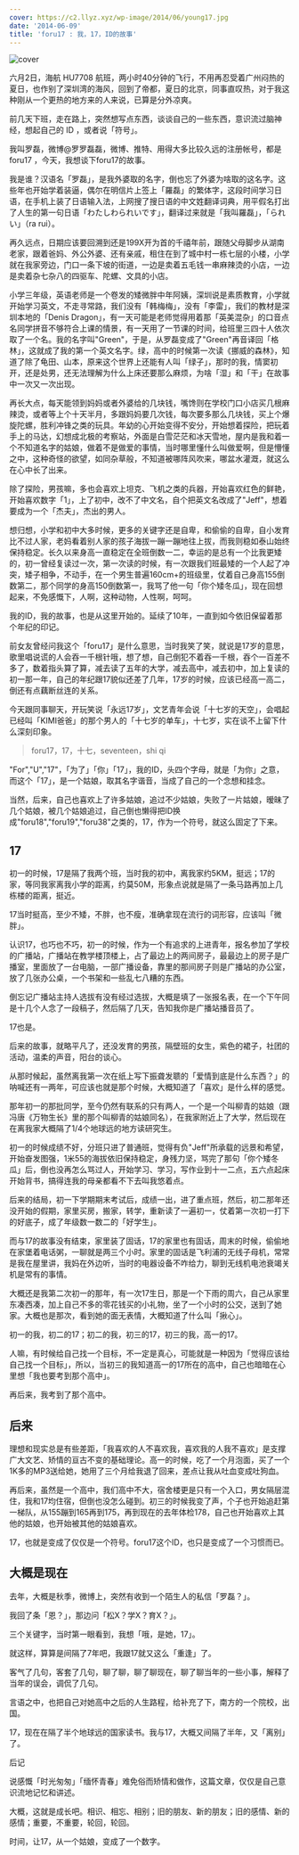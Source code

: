 ```yaml
---
cover: https://c2.llyz.xyz/wp-image/2014/06/young17.jpg
date: '2014-06-09'
title: 'foru17 : 我，17，ID的故事'
---
```


![cover](https://c2.llyz.xyz/wp-image/2014/06/young17.jpg)

六月2日，海航 HU7708 航班，两小时40分钟的飞行，不用再忍受着广州闷热的夏日，也作别了深圳湾的海风，回到了帝都，夏日的北京，同事直叹热，对于我这种刚从一个更热的地方来的人来说，已算是分外凉爽。

前几天下班，走在路上，突然想写点东西，谈谈自己的一些东西，意识流过脑神经，想起自己的 ID ，或者说「符号」。

我叫罗磊，微博@罗罗磊磊，微博、推特、用得大多比较久远的注册帐号，都是foru17 ，今天，我想谈下foru17的故事。

我是谁？汉语名「罗磊」，是我外婆取的名字，倒也忘了外婆为啥取的这名字。这些年也开始学着装逼，偶尔在明信片上签上「羅磊」的繁体字，这段时间学习日语，在手机上装了日语输入法，上网搜了搜日语的中文姓翻译词典，用平假名打出了人生的第一句日语「わたしわられいです」，翻译过来就是「我叫羅磊」，「られい」（ra rui）。

再久远点，日期应该要回溯到还是199X开为首的千禧年前，跟随父母脚步从湖南老家，跟着爸妈、外公外婆、还有亲戚，租住在到了城中村一栋七层的小楼，小学就在我家旁边，门口一条下坡的街道，一边是卖着五毛钱一串麻辣烫的小店，一边是卖着杂七杂八的四驱车、陀螺、文具的小店。

小学三年级，英语老师是一个卷发的矮微胖中年阿姨，深圳说是素质教育，小学就开始学习英文，不走寻常路，我们没有「韩梅梅」，没有「李雷」，我们的教材是深圳本地的「Denis Dragon」，有一天可能是老师觉得用着那「英美混杂」的口音点名同学拼音不够符合上课的情景，有一天用了一节课的时间，给班里三四十人依次取了一个名。我的名字叫"Green"，于是，从罗磊变成了"Green"再音译回「格林」，这就成了我的第一个英文名字。绿，高中的时候第一次读《挪威的森林》，知道了除了龟田、山本，原来这个世界上还能有人叫「绿子」，那时的我，情窦初开，还是处男，还无法理解为什么上床还要那么麻烦，为啥「湿」和「干」在故事中一次又一次出现。

再长大点，每天能领到妈妈或者外婆给的几块钱，嘴馋则在学校门口小店买几根麻辣烫，或者等上个十天半月，多跟妈妈要几次钱，每次要多那么几块钱，买上个爆旋陀螺，胜利冲锋之类的玩具。年幼的心开始变得不安分，开始想着探险，把玩着手上的马达，幻想成北极的考察站，外面是白雪茫茫和冰天雪地，屋内是我和着一个不知道名字的姑娘，做着不是做爱的事情，当时哪里懂什么叫做爱啊，但是懵懂之中，这种奇怪的欲望，如同杂草般，不知道被哪阵风吹来，哪盆水灌溉，就这么在心中长了出来。

除了探险，男孩嘛，多也会喜欢上坦克、飞机之类的兵器，开始喜欢红色的鲜艳，开始喜欢数字「1」，上了初中，改不了中文名，自个把英文名改成了"Jeff"，想着要成为一个「杰夫」，杰出的男人。

想归想，小学和初中大多时候，更多的关键字还是自卑，和偷偷的自卑，自小发育比不过人家，老妈看着别人家的孩子海拔一蹦一蹦地往上拔，而我则稳如泰山始终保持稳定。长久以来身高一直稳定在全班倒数一二，幸运的是总有一个比我更矮的，初一曾经复读过一次，第一次读的时候，有一次跟我们班最矮的一个人起了冲突，矮子相争，不动手，在一个男生普遍160cm+的班级里，仗着自己身高155倒数第二，那个同学的身高150倒数第一，我骂了他一句「你个矮冬瓜」，现在回想起来，不免感慨下，人啊，这种动物，人性啊，呵呵。

我的ID，我的故事，也是从这里开始的。延续了10年，一直到如今依旧保留着那个年纪的印记。

前女友曾经问我这个「foru17」是什么意思，当时我笑了笑，就说是17岁的意思，歌里唱说谎的人会吞一千根针哦，想了想，自己倒犯不着吞一千根，吞个一百差不多了，数着指头算了算，减去读了五年的大学，减去高中，减去初中，加上复读的初一那一年，自己的年纪跟17貌似还差了几年，17岁的时候，应该已经高一高二，倒还有点藕断丝连的关系。

今天跟同事聊天，开玩笑说「永远17岁」，文艺青年会说「十七岁的天空」，会唱起已经叫「KIMI爸爸」的那个男人的「十七岁的单车」，十七岁，实在谈不上留下什么深刻印象。

> foru17，17，十七，seventeen，shi qi

"For","U","17"，「为了」「你」「17」，我的ID，头四个字母，就是「为你」之意，而这个「17」，是一个姑娘，取其名字谐音，当成了自己的一个念想和挂念。

当然，后来，自己也喜欢上了许多姑娘，追过不少姑娘，失败了一片姑娘，暧昧了几个姑娘，被几个姑娘追过，自己倒也懒得把ID换成"foru18","foru19","foru38"之类的，17，作为一个符号，就这么固定了下来。

## 17

初一的时候，17是隔了我两个班，当时我的初中，离我家约5KM，挺远；17的家，等同我家离我小学的距离，约莫50M，形象点说就是隔了一条马路再加上几栋楼的距离，挺近。

17当时挺高，至少不矮，不胖，也不瘦，准确拿现在流行的词形容，应该叫「微胖」。

认识17，也巧也不巧，初一的时候，作为一个有追求的上进青年，报名参加了学校的广播站，广播站在教学楼顶楼上，占了最边上的两间房子，最最边上的房子是广播室，里面放了一台电脑，一部广播设备，靠里的那间房子则是广播站的办公室，放了几张办公桌，一个书架和一些乱七八糟的东西。

倒忘记广播站主持人选拔有没有经过选拔，大概是填了一张报名表，在一个下午同是十几个人念了一段稿子，然后隔了几天，告知我你是广播站播音员了。

17也是。

后来的故事，就略平凡了，还没发育的男孩，隔壁班的女生，紫色的裙子，社团的活动，温柔的声音，阳台的谈心。

从那时候起，虽然离我第一次在纸上写下振聋发聩的「爱情到底是什么东西？」的呐喊还有一两年，可应该也就是那个时候，大概知道了「喜欢」是什么样的感觉。

那年初一的那批同学，至今仍然有联系的只有两人，一个是一个叫柳青的姑娘（跟冯唐《万物生长》里的那个叫柳青的姑娘同名），在我家附近上了大学，然后现在在离我家大概隔了1/4个地球远的地方读研究生。

初一的时候成绩不好，分班只进了普通班，觉得有负"Jeff"所承载的远景和希望，开始奋发图强，1米55的海拔依旧保持稳定，身残力坚，骂完了那句「你个矮冬瓜」后，倒也没再怎么骂过人，开始学习、学习，写作业到十一二点，五六点起床开始背书，搞得连我的母亲都看不下去叫我悠着点。

后来的结局，初一下学期期末考试后，成绩一出，进了重点班，然后，初二那年还没开始的假期，家里买房，搬家，转学，重新读了一遍初一，仗着第一次初一打下的好底子，成了年级数一数二的「好学生」。

而与17的故事没有结束，家里装了固话，17的家里也有固话，周末的时候，偷偷地在家堡着电话粥，一聊就是两三个小时。家里的固话是飞利浦的无线子母机，常常是我在屋里讲，我妈在外边听，当时的电器设备不咋给力，聊到无线机电池衰竭关机是常有的事情。

大概还是我第二次初一的那年，有一次17生日，那是一个下雨的周六，自己从家里东凑西凑，加上自己不多的零花钱买的小礼物，坐了一个小时的公交，送到了她家。大概也是那次，看到她的面无表情，大概知道了什么叫「揪心」。

初一的我，初二的17；初二的我，初三的17，初三的我，高一的17。

人嘛，有时候给自己找一个目标，不一定是真心，可能就是一种因为「觉得应该给自己找一个目标」，所以，当初三的我知道高一的17所在的高中，自己也暗暗在心里想「我也要考到那个高中」。

再后来，我考到了那个高中。

## 后来

理想和现实总是有些差距，「我喜欢的人不喜欢我，喜欢我的人我不喜欢」是支撑广大文艺、矫情的亘古不变的基础理论。高一的时候，吃了一个月泡面，买了一个1K多的MP3送给她，她用了三个月给我退了回来，差点让我从吐血变成吐狗血。

再后来，虽然是一个高中，我们高中不大，宿舍楼更是只有一个入口，男女隔层混住，我和17均住宿，但倒也没怎么碰到。初三的时候我变了声，个子也开始追赶第一梯队，从155蹦到165再到175，再到现在的去年体检178，自己也开始喜欢上其他的姑娘，也开始被其他的姑娘喜欢。

17，也就是变成了仅仅是一个符号。foru17这个ID，也只是变成了一个习惯而已。

## 大概是现在

去年，大概是秋季，微博上，突然有收到一个陌生人的私信「罗磊？」。

我回了条「恩？」，那边问「松X？学X？育X？」。

三个关键字，当时第一眼看到，我想「哦，是她，17」。

就这样，算算是间隔了7年吧，我跟17就又这么「重逢」了。

客气了几句，客套了几句，聊了聊，聊了聊现在，聊了聊当年的一些小事，解释了当年的误会，调侃了几句。

言语之中，也把自己对她高中之后的人生路程，给补充了下，南方的一个院校，出国。

17，现在在隔了半个地球远的国家读书。我与17，大概又间隔了半年，又「离别」了。

后记

说感慨「时光匆匆」「缅怀青春」难免俗而矫情和做作，这篇文章，仅仅是自己意识流地记忆和讲述。

大概，这就是成长吧。相识、相忘、相别；旧的朋友、新的朋友；旧的感情、新的感情；重要，不重要，轮回，轮回。

时间，让17，从一个姑娘，变成了一个数字。
